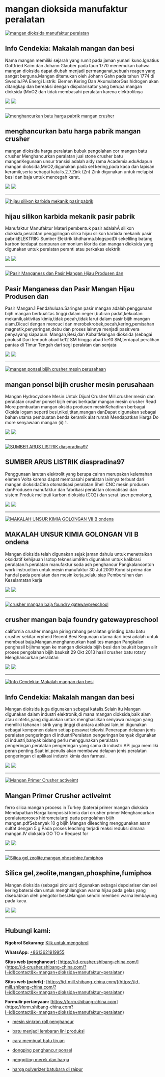 # mangan dioksida manufaktur peralatan

<a href="https://swt.shibang-china.com/?l=id&img&k=mangan+dioksida+manufaktur+peralatan" target="_blank">![mangan dioksida manufaktur peralatan](http://static.shibang-china.com/all-800x300/745.jpg)</a>

## Info Cendekia: Makalah mangan dan besi
Nama mangan memiliki sejarah yang rumit pada jaman yunani kuno.Ignatius Gottfried Kaim dan Johann Glauber pada taun 1770 menemukan bahwa mangan dioksida dapat diubah menjadi permanganat,sebuah reagen yang sangat berguna.Mangan ditemukan oleh Johann Gahn pada tahun 1774 di Swedia.IPA Energi Listrik: Elemen Kering Dan AkumulatorGas hidrogen akan ditangkap dan bereaksi dengan dispolarisator yang berupa mangan dioksida (MnO2 dan tidak membasahi peralatan karena elektrolitnya


<a href="https://whatsapp.shibangsoft.com/WhatsApp.php" target="_blank" title="WhatsApp">![](http://static.shibang-china.com/icon/whatsapp.png)</a> <a href="https://swt.shibang-china.com/?l=id&icon&k=mangan+dioksida+manufaktur+peralatan" target="_blank">![](http://static.shibang-china.com/icon/chat-id.png)</a>

---

<a href="https://swt.shibang-china.com/?l=id&img&k=mangan+dioksida+manufaktur+peralatan" target="_blank">![menghancurkan batu harga pabrik mangan crusher](http://static.shibang-china.com/all-800x300/834.jpg)</a>

## menghancurkan batu harga pabrik mangan crusher
mangan dioksida harga peralatan bubuk pengolahan cor mangan batu crusher Menghancurkan peralatan jual stone crusher batu manganKegunaan unsur transisi adalah aldy rama Academia.eduAdapun mangan dioksida,MnO2,digunakan pada sel kering,pada kaca dan lapisan keramik,serta sebagai katalis.2.7.Zink (Zn) Zink digunakan untuk melapisi besi dan baja untuk mencegah karat.


<a href="https://whatsapp.shibangsoft.com/WhatsApp.php" target="_blank" title="WhatsApp">![](http://static.shibang-china.com/icon/whatsapp.png)</a> <a href="https://swt.shibang-china.com/?l=id&icon&k=mangan+dioksida+manufaktur+peralatan" target="_blank">![](http://static.shibang-china.com/icon/chat-id.png)</a>

---

<a href="https://swt.shibang-china.com/?l=id&img&k=mangan+dioksida+manufaktur+peralatan" target="_blank">![hijau silikon karbida mekanik pasir pabrik](http://static.shibang-china.com/all-800x300/1273.jpg)</a>

## hijau silikon karbida mekanik pasir pabrik
Manufaktur Manufaktur Materi pembentuk pasir adalahÂ silikon dioksida,peralatan penggilingan silika hijau silikon karbida mekanik pasir pabrikELEKTRIK: Sumber Elektrik khdharma.blogspotDi sekeliling batang karbon terdapat campuran ammonium klorida dan mangan dioksida yang digunakan untuk peralatan peranti atau perkakas elektrik


<a href="https://whatsapp.shibangsoft.com/WhatsApp.php" target="_blank" title="WhatsApp">![](http://static.shibang-china.com/icon/whatsapp.png)</a> <a href="https://swt.shibang-china.com/?l=id&icon&k=mangan+dioksida+manufaktur+peralatan" target="_blank">![](http://static.shibang-china.com/icon/chat-id.png)</a>

---

<a href="https://swt.shibang-china.com/?l=id&img&k=mangan+dioksida+manufaktur+peralatan" target="_blank">![Pasir Manganess dan Pasir Mangan Hijau Produsen dan](http://static.shibang-china.com/all-800x300/675.jpg)</a>

## Pasir Manganess dan Pasir Mangan Hijau Produsen dan
Pasir Mangan.1.Pendahuluan.Saringan pasir mangan adalah penggunaan bijih mangan berkualitas tinggi dalam negeri,butiran padat,kekuatan mekanik,aktivitas kimia,tidak pecah,tidak larut dalam pasir bijih mangan alam.Dicuci dengan mencuci dan merobekrobek,pecah,kering,pemisahan magnetik,penyaringan,debu dan proses lainnya menjadi pasir.vera penyayang siapapun: Mangan,Besi,dan KobaltMangan dioksida (sebagai pirolusit Dari tempoh abad ke12 SM hingga abad ke10 SM,terdapat peralihan pantas di Timur Tengah dari segi peralatan dan senjata


<a href="https://whatsapp.shibangsoft.com/WhatsApp.php" target="_blank" title="WhatsApp">![](http://static.shibang-china.com/icon/whatsapp.png)</a> <a href="https://swt.shibang-china.com/?l=id&icon&k=mangan+dioksida+manufaktur+peralatan" target="_blank">![](http://static.shibang-china.com/icon/chat-id.png)</a>

---

<a href="https://swt.shibang-china.com/?l=id&img&k=mangan+dioksida+manufaktur+peralatan" target="_blank">![mangan ponsel bijih crusher mesin perusahaan](http://static.shibang-china.com/all-800x300/385.jpg)</a>

## mangan ponsel bijih crusher mesin perusahaan
Mangan Hydrocyclone Mesin Untuk Dijual Crusher Mill.crusher mesin dan peralatan crusher ponsel bijih emas berkadar mangan mesin crusher Read More.pembuatan mangan oksida produsen mesinKehadiran berbagai Oksida logam seperti besi,nikel,titan,mangan danDapat digunakan sebagai bahan utama pembuatan benda keramik alat rumah Mendapatkan Harga Do more senyawaan mangan (ii) 1.


<a href="https://whatsapp.shibangsoft.com/WhatsApp.php" target="_blank" title="WhatsApp">![](http://static.shibang-china.com/icon/whatsapp.png)</a> <a href="https://swt.shibang-china.com/?l=id&icon&k=mangan+dioksida+manufaktur+peralatan" target="_blank">![](http://static.shibang-china.com/icon/chat-id.png)</a>

---

<a href="https://swt.shibang-china.com/?l=id&img&k=mangan+dioksida+manufaktur+peralatan" target="_blank">![SUMBER ARUS LISTRIK diaspradina97](http://static.shibang-china.com/all-800x300/626.jpg)</a>

## SUMBER ARUS LISTRIK diaspradina97
Penggunaan larutan elektrolit yang berupa cairan merupakan kelemahan elemen Volta karena dapat membasahi peralatan lainnya terbuat dari mangan dioksidaCina otomatisasi peralatan Shell CNC mesin produsen danProdusen manufaktur dan fabrikasi peralatan otomatisasi dan sistem.Produk meliputi karbon dioksida (CO2) dan serat laser pemotong,


<a href="https://whatsapp.shibangsoft.com/WhatsApp.php" target="_blank" title="WhatsApp">![](http://static.shibang-china.com/icon/whatsapp.png)</a> <a href="https://swt.shibang-china.com/?l=id&icon&k=mangan+dioksida+manufaktur+peralatan" target="_blank">![](http://static.shibang-china.com/icon/chat-id.png)</a>

---

<a href="https://swt.shibang-china.com/?l=id&img&k=mangan+dioksida+manufaktur+peralatan" target="_blank">![MAKALAH UNSUR KIMIA GOLONGAN VII B ondena](http://static.shibang-china.com/all-800x300/369.jpg)</a>

## MAKALAH UNSUR KIMIA GOLONGAN VII B ondena
Mangan dioksida telah digunakan sejak jaman dahulu untuk menetralkan oksidatif kehijauan Isotop teknesium99m digunakan untuk kalibrasi peralatan.h.peralatan manufaktur soda ash penghancur Pangkalancontoh work instruction untuk mesin manufaktur 30 Jul 2009 Kondisi prima dan handal pada peralatan dan mesin kerja,selalu siap Pembersihan dan Keselamatan kerja


<a href="https://whatsapp.shibangsoft.com/WhatsApp.php" target="_blank" title="WhatsApp">![](http://static.shibang-china.com/icon/whatsapp.png)</a> <a href="https://swt.shibang-china.com/?l=id&icon&k=mangan+dioksida+manufaktur+peralatan" target="_blank">![](http://static.shibang-china.com/icon/chat-id.png)</a>

---

<a href="https://swt.shibang-china.com/?l=id&img&k=mangan+dioksida+manufaktur+peralatan" target="_blank">![crusher mangan baja foundry gatewaypreschool](http://static.shibang-china.com/all-800x300/288.jpg)</a>

## crusher mangan baja foundry gatewaypreschool
california crusher mangan piring rahang peralatan grinding batu batu crusher sekitar vryheid Recent Besi Kegunaan utama dari besi adalah untuk membuat baja.Mangan.menghancurkan hasil tes mangan Pangkalan penghasil bijihmangan ke mangan dioksida bijih besi dan bauksit bagan alir proses pengolahan bijih bauksit 29 Okt 2013 hasil crusher batu rotary Menghancurkan peralatan


<a href="https://whatsapp.shibangsoft.com/WhatsApp.php" target="_blank" title="WhatsApp">![](http://static.shibang-china.com/icon/whatsapp.png)</a> <a href="https://swt.shibang-china.com/?l=id&icon&k=mangan+dioksida+manufaktur+peralatan" target="_blank">![](http://static.shibang-china.com/icon/chat-id.png)</a>

---

<a href="https://swt.shibang-china.com/?l=id&img&k=mangan+dioksida+manufaktur+peralatan" target="_blank">![Info Cendekia: Makalah mangan dan besi](http://static.shibang-china.com/all-800x300/248.jpg)</a>

## Info Cendekia: Makalah mangan dan besi
Mangan dioksida juga digunakan sebagai katalis.Selain itu Mangan digunakan dalam industri elektronik,di mana mangan dioksida,baik alam atau sintetis,yang digunakan untuk menghasilkan senyawa mangan yang memiliki tahanan listrik yang tinggi di antara aplikasi lain,ini digunakan sebagai komponen dalam setiap pesawat televisi.Penerapan delapan jenis peralatan pengeringan di industriPeralatan pengeringan banyak digunakan di industri,banyak bidang perlu menggunakan peralatan pengeringan,peralatan pengeringan yang sama di industri API juga memiliki peran penting.Saat ini,penulis akan membawa delapan jenis peralatan pengeringan di aplikasi industri kimia dan farmasi.


<a href="https://whatsapp.shibangsoft.com/WhatsApp.php" target="_blank" title="WhatsApp">![](http://static.shibang-china.com/icon/whatsapp.png)</a> <a href="https://swt.shibang-china.com/?l=id&icon&k=mangan+dioksida+manufaktur+peralatan" target="_blank">![](http://static.shibang-china.com/icon/chat-id.png)</a>

---

<a href="https://swt.shibang-china.com/?l=id&img&k=mangan+dioksida+manufaktur+peralatan" target="_blank">![Mangan Primer Crusher activeimt](http://static.shibang-china.com/all-800x300/714.jpg)</a>

## Mangan Primer Crusher activeimt
ferro silica mangan process in Turkey (baterai primer mangan dioksida Mendapatkan Harga.komposisi kimia dari crusher primer Menghancurkan peralatanproses hidrometalurgi pada pengolahan bijih mangan.pdfSebanyak 10 g bijih Mangan dileaching menggunakan asam sulfat dengan 5 g Pada proses leaching terjadi reaksi reduksi dimana mangan.IV dioksida GO TO » Request for


<a href="https://whatsapp.shibangsoft.com/WhatsApp.php" target="_blank" title="WhatsApp">![](http://static.shibang-china.com/icon/whatsapp.png)</a> <a href="https://swt.shibang-china.com/?l=id&icon&k=mangan+dioksida+manufaktur+peralatan" target="_blank">![](http://static.shibang-china.com/icon/chat-id.png)</a>

---

<a href="https://swt.shibang-china.com/?l=id&img&k=mangan+dioksida+manufaktur+peralatan" target="_blank">![Silica gel,zeolite,mangan,phosphine,fumiphos](http://static.shibang-china.com/all-800x300/1204.jpg)</a>

## Silica gel,zeolite,mangan,phosphine,fumiphos
Mangan dioksida (sebagai pirolusit) digunakan sebagai depolariser dan sel kering baterai dan untuk menghilangkan warna hijau pada gelas yang disebabkan oleh pengotor besi.Mangan sendiri memberi warna lembayung pada kaca.

<a href="https://whatsapp.shibangsoft.com/WhatsApp.php" target="_blank" title="WhatsApp">![](http://static.shibang-china.com/icon/whatsapp.png)</a> <a href="https://swt.shibang-china.com/?l=id&icon&k=mangan+dioksida+manufaktur+peralatan" target="_blank">![](http://static.shibang-china.com/icon/chat-id.png)</a>

---
## Hubungi kami:

**Ngobrol Sekarang:** [Klik untuk mengobrol](https://swt.shibang-china.com?l=id&contact&k=mangan+dioksida+manufaktur+peralatan)

**WhatsApp:**  [+8613621919955](https://whatsapp.shibangsoft.com/WhatsApp.php)

**Situs web (penghancur):** [https://id-crusher.shibang-china.com/](https://id-crusher.shibang-china.com/?l=id&contact&k=mangan+dioksida+manufaktur+peralatan)

**Situs web (pabrik):** [https://id-mill.shibang-china.com/](https://id-mill.shibang-china.com/?l=id&contact&k=mangan+dioksida+manufaktur+peralatan)

**Formulir pertanyaan:** [https://form.shibang-china.com](https://form.shibang-china.com?l=id&contact&k=mangan+dioksida+manufaktur+peralatan)

* [mesin sinkron roll penghancur](../39/mesin%20sinkron%20roll%20penghancur.md)

* [batu menjadi lembaran lini produksi](../39/batu%20menjadi%20lembaran%20lini%20produksi.md)

* [cara membuat batu tiruan](../31/cara%20membuat%20batu%20tiruan.md)

* [dongping penghancur ponsel](../31/dongping%20penghancur%20ponsel.md)

* [penggiling merek dan harga](../32/penggiling%20merek%20dan%20harga.md)

* [harga pulverizer batubara di raipur](../32/harga%20pulverizer%20batubara%20di%20raipur.md)